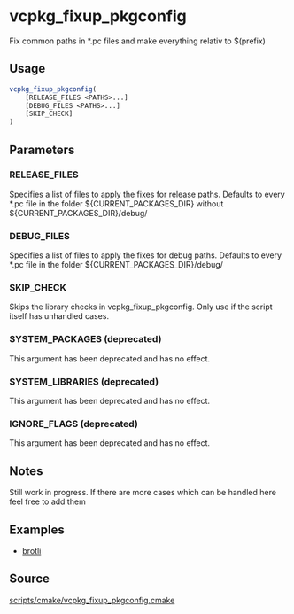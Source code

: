 # vcpkg_fixup_pkgconfig

Fix common paths in *.pc files and make everything relativ to $(prefix)

## Usage
```cmake
vcpkg_fixup_pkgconfig(
    [RELEASE_FILES <PATHS>...]
    [DEBUG_FILES <PATHS>...]
    [SKIP_CHECK]
)
```

## Parameters
### RELEASE_FILES
Specifies a list of files to apply the fixes for release paths.
Defaults to every *.pc file in the folder ${CURRENT_PACKAGES_DIR} without ${CURRENT_PACKAGES_DIR}/debug/

### DEBUG_FILES
Specifies a list of files to apply the fixes for debug paths.
Defaults to every *.pc file in the folder ${CURRENT_PACKAGES_DIR}/debug/

### SKIP_CHECK
Skips the library checks in vcpkg_fixup_pkgconfig. Only use if the script itself has unhandled cases.

### SYSTEM_PACKAGES (deprecated)
This argument has been deprecated and has no effect.

### SYSTEM_LIBRARIES (deprecated)
This argument has been deprecated and has no effect.

### IGNORE_FLAGS (deprecated)
This argument has been deprecated and has no effect.

## Notes
Still work in progress. If there are more cases which can be handled here feel free to add them

## Examples

* [brotli](https://github.com/Microsoft/vcpkg/blob/master/ports/brotli/portfile.cmake)

## Source
[scripts/cmake/vcpkg_fixup_pkgconfig.cmake](https://github.com/Microsoft/vcpkg/blob/master/scripts/cmake/vcpkg_fixup_pkgconfig.cmake)
